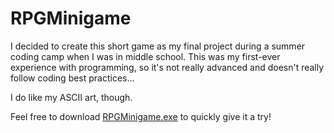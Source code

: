 # RPGMinigame

I decided to create this short game as my final project during a summer coding camp when I was in middle school. This was my first-ever experience with programming, so it's not really advanced and doesn't really follow coding best practices...

I do like my ASCII art, though.

Feel free to download <a href="/RPGMinigame.exe" download>RPGMinigame.exe</a> to quickly give it a try!
